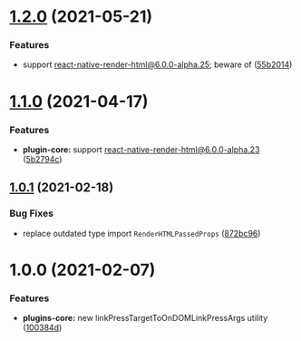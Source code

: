 # [1.2.0](https://github.com/native-html/plugins/compare/@native-html/plugins-core@1.1.0...@native-html/plugins-core@1.2.0) (2021-05-21)


### Features

* support react-native-render-html@6.0.0-alpha.25; beware of ([55b2014](https://github.com/native-html/plugins/commit/55b201483ce27a49811727db16624f36e06fc9e4))

# [1.1.0](https://github.com/native-html/plugins/compare/@native-html/plugins-core@1.0.1...@native-html/plugins-core@1.1.0) (2021-04-17)


### Features

* **plugin-core:** support react-native-render-html@6.0.0-alpha.23 ([5b2794c](https://github.com/native-html/plugins/commit/5b2794c23b3aa20136793e2c0dc72efcea654976))

## [1.0.1](https://github.com/native-html/plugins/compare/@native-html/plugins-core@1.0.0...@native-html/plugins-core@1.0.1) (2021-02-18)


### Bug Fixes

* replace outdated type import `RenderHTMLPassedProps` ([872bc96](https://github.com/native-html/plugins/commit/872bc965d8b5c5e8e37430060a2edc343549623f))

# 1.0.0 (2021-02-07)


### Features

* **plugins-core:** new linkPressTargetToOnDOMLinkPressArgs utility ([100384d](https://github.com/native-html/plugins/commit/100384debed5b88ccb1a067712c8e3f340a5659a))

